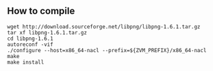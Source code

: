 How to compile
----

	wget http://download.sourceforge.net/libpng/libpng-1.6.1.tar.gz
	tar xf libpng-1.6.1.tar.gz
	cd libpng-1.6.1
	autoreconf -vif
	./configure --host=x86_64-nacl --prefix=${ZVM_PREFIX}/x86_64-nacl
	make
	make install

